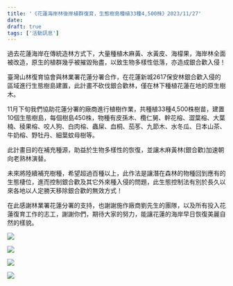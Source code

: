 ```yaml
---
title: '《花蓮海岸林後岸植群復育，生態樹島種植33種4,500株》2023/11/27'
date: 
draft: true
tags: ['活動訊息']
---
```


過去花蓮海岸在傳統造林方式下，大量種植木麻黃、水黃皮、海檬果，海岸林全面被改造，原生的植群幾乎被摧毀殆盡，以致生物多樣性低落，亦造成銀合歡入侵！

臺灣山林復育協會與林業署花蓮分署合作，在花蓮新城2617保安林銀合歡入侵的區域進行生態樹島建置，此計畫不砍伐銀合歡林，僅在林下種植花蓮在地的原生樹木。

11月下旬我們協助花蓮分署的廠商進行植樹作業，共種植33種4,500株樹苗，建置10個生態樹島，每個樹島450株，物種有皮孫木、欖仁舅、幹花榕、澀葉榕、大葉楠、稜果榕、咬人狗、白肉榕、蟲屎、血桐、茄苳、九節木、水冬瓜、日本山茶、牛奶榕、野牡丹、細葉蚊母樹等。

此計畫目的在補充種源，助益於生物多樣性的恢復，並讓木麻黃林(銀合歡)加速朝向老熟林演替。

未來將陸續補充樹種，希望超過百種以上，此作法是讓潛在森林的物種回到應有的生態棲位，進而控制銀合歡及其它外來種入侵的問題，此生態控制法有別於長久以來各地以人定勝天移除銀合歡的無效方式！

在此感謝林業署花蓮分署的支持，也謝謝施作廠商劉先生的團隊，以及所有投入花蓮復育工作的志工，謝謝你們，期待大家的努力，能讓花蓮的海岸早日恢復美麗自然的樣貌。

![](https://www.reforestation.tw/wp-content/uploads/2024/01/1203_1-1024x768.jpg)

![](https://www.reforestation.tw/wp-content/uploads/2024/01/1203_2-1024x768.jpg)

![](https://www.reforestation.tw/wp-content/uploads/2024/01/1203_3-1024x768.jpg)

![](https://www.reforestation.tw/wp-content/uploads/2024/01/1203_4-768x1024.jpg)
